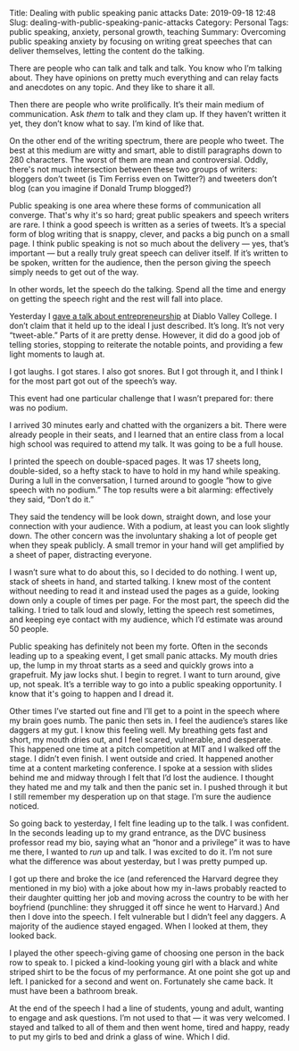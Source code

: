 Title: Dealing with public speaking panic attacks
Date: 2019-09-18 12:48
Slug: dealing-with-public-speaking-panic-attacks
Category: Personal
Tags: public speaking, anxiety, personal growth, teaching
Summary: Overcoming public speaking anxiety by focusing on writing great speeches that can deliver themselves, letting the content do the talking.

There are people who can talk and talk and talk. You know who I’m talking about. They have opinions on pretty much everything and can relay facts and anecdotes on any topic. And they like to share it all. 

Then there are people who write prolifically. It’s their main medium of communication. Ask *them* to talk and they clam up. If they haven’t written it yet, they don’t know what to say. I’m kind of like that. 

On the other end of the writing spectrum, there are people who tweet. The best at this medium are witty and smart, able to distill paragraphs down to 280 characters. The worst of them are mean and controversial. Oddly, there's not much intersection between these two groups of writers: bloggers don’t tweet (is Tim Ferriss even on Twitter?) and tweeters don’t blog (can you imagine if Donald Trump blogged?)

Public speaking is one area where these forms of communication all converge. That's why it's so hard; great public speakers and speech writers are rare. I think a good speech is written as a series of tweets. It’s a special form of blog writing that is snappy, clever, and packs a big punch on a small page. I think public speaking is not so much about the delivery — yes, that’s important — but a really truly great speech can deliver itself. If it’s written to be spoken, written for the audience, then the person giving the speech simply needs to get out of the way. 

In other words, let the speech do the talking. Spend all the time and energy on getting the speech right and the rest will fall into place. 

Yesterday I [gave a talk about entrepreneurship]({filename}four-simple-truths-about-entrepreneurship.md) at Diablo Valley College. I don’t claim that it held up to the ideal I just described. It’s long. It’s not very “tweet-able.” Parts of it are pretty dense. However, it did do a good job of telling stories, stopping to reiterate the notable points, and providing a few light moments to laugh at. 

I got laughs. I got stares. I also got snores. But I got through it, and I think I for the most part got out of the speech’s way.

This event had one particular challenge that I wasn’t prepared for: there was no podium. 

I arrived 30 minutes early and chatted with the organizers a bit. There were already people in their seats, and I learned that an entire class from a local high school was required to attend my talk. It was going to be a full house. 

I printed the speech on double-spaced pages. It was 17 sheets long, double-sided, so a hefty stack to have to hold in my hand while speaking. During a lull in the conversation, I turned around to google “how to give speech with no podium.” The top results were a bit alarming: effectively they said, “Don’t do it.” 

They said the tendency will be look down, straight down, and lose your connection with your audience. With a podium, at least you can look slightly down. The other concern was the involuntary shaking a lot of people get when they speak publicly. A small tremor in your hand will get amplified by a sheet of paper, distracting everyone. 

I wasn’t sure what to do about this, so I decided to do nothing. I went up, stack of sheets in hand, and started talking. I knew most of the content without needing to read it and instead used the pages as a guide, looking down only a couple of times per page. For the most part, the speech did the talking. I tried to talk loud and slowly, letting the speech rest sometimes, and keeping eye contact with my audience, which I’d estimate was around 50 people. 

Public speaking has definitely not been my forte. Often in the seconds leading up to a speaking event, I get small panic attacks. My mouth dries up, the lump in my throat starts as a seed and quickly grows into a grapefruit. My jaw locks shut. I begin to regret. I want to turn around, give up, not speak. It’s a terrible way to go into a public speaking opportunity. I know that it's going to happen and I dread it.

Other times I’ve started out fine and I’ll get to a point in the speech where my brain goes numb. The panic then sets in. I feel the audience’s stares like daggers at my gut. I know this feeling well. My breathing gets fast and short, my mouth dries out, and I feel scared, vulnerable, and desperate. This happened one time at a pitch competition at MIT and I walked off the stage. I didn’t even finish. I went outside and cried. It happened another time at a content marketing conference. I spoke at a session with slides behind me and midway through I felt that I’d lost the audience. I thought they hated me and my talk and then the panic set in. I pushed through it but I still remember my desperation up on that stage. I’m sure the audience noticed. 

So going back to yesterday, I felt fine leading up to the talk. I was confident. In the seconds leading up to my grand entrance, as the DVC business professor read my bio, saying what an “honor and a privilege” it was to have me there, I wanted to *run* up and talk. I was excited to do it. I’m not sure what the difference was about yesterday, but I was pretty pumped up. 

I got up there and broke the ice (and referenced the Harvard degree they mentioned in my bio) with a joke about how my in-laws probably reacted to their daughter quitting her job and moving across the country to be with her boyfriend (punchline: they shrugged it off since he went to Harvard.) And then I dove into the speech. I felt vulnerable but I didn’t feel any daggers. A majority of the audience stayed engaged. When I looked at them, they looked back. 

I played the other speech-giving game of choosing one person in the back row to speak to. I picked a kind-looking young girl with a black and white striped shirt to be the focus of my performance. At one point she got up and left. I panicked for a second and went on. Fortunately she came back. It must have been a bathroom break. 

At the end of the speech I had a line of students, young and adult, wanting to engage and ask questions. I’m not used to that — it was very welcomed. I stayed and talked to all of them and then went home, tired and happy, ready to put my girls to bed and drink a glass of wine. Which I did.